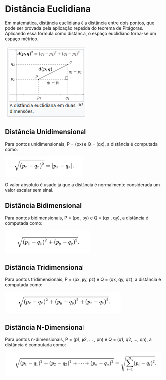 # Distância Euclidiana

Em matemática, distância euclidiana é a distância entre dois pontos, que pode ser provada pela aplicação repetida do teorema de Pitágoras. Aplicando essa fórmula como distância, o espaço euclidiano torna-se um espaço métrico. 

![EuclideanDistance2dExample!](./Images/EuclideanDistance2d.png)

## Distância Unidimensional
Para pontos unidimensionais, P = (px) e Q = (qx), a distância é computada como: 

![EuclideanDistance1dEquation!](./Images/OneDimension.png)

O valor absoluto é usado já que a distância é normalmente considerada um valor escalar sem sinal. 

## Distância Bidimensional 

Para pontos bidimensionais, P = (px , py) e Q = (qx , qy), a distância é computada como: 

![EuclideanDistance2dEquation!](./Images/TwoDimensions.png)

## Distância Tridimensional
Para pontos tridimensionais, P = (px, py, pz) e Q = (qx, qy, qz), a distância é computada como: 

![EuclideanDistance3dEquation!](./Images/ThreeDimensions.png)

## Distância N-Dimensional
Para pontos n-dimensionais, P = (p1, p2, ... , pn) e Q = (q1, q2, ..., qn), a distância é computada como:

![EuclideanDistanceNdEquation!](./Images/NDimensions.png)